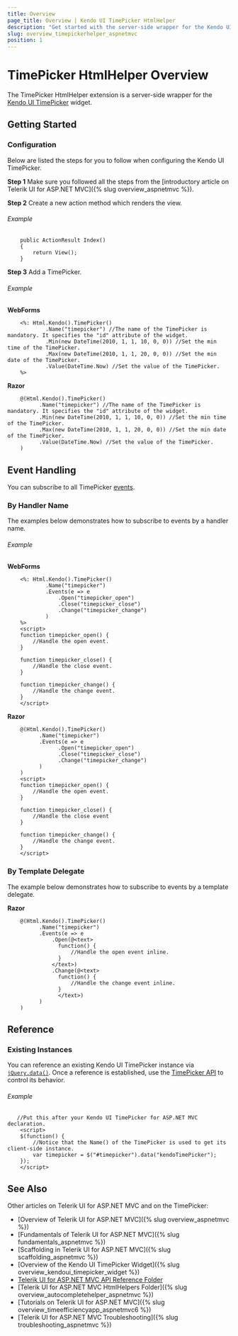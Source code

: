 ```yaml
---
title: Overview
page_title: Overview | Kendo UI TimePicker HtmlHelper
description: "Get started with the server-side wrapper for the Kendo UI TimePicker widget for ASP.NET MVC."
slug: overview_timepickerhelper_aspnetmvc
position: 1
---
```


# TimePicker HtmlHelper Overview

The TimePicker HtmlHelper extension is a server-side wrapper for the [Kendo UI TimePicker](https://demos.telerik.com/kendo-ui/timepicker/index) widget.

## Getting Started

### Configuration

Below are listed the steps for you to follow when configuring the Kendo UI TimePicker.

**Step 1** Make sure you followed all the steps from the [introductory article on Telerik UI for ASP.NET MVC]({% slug overview_aspnetmvc %}).

**Step 2** Create a new action method which renders the view.

###### Example

        public ActionResult Index()
        {
            return View();
        }

**Step 3** Add a TimePicker.

###### Example

**WebForms**

        <%: Html.Kendo().TimePicker()
                .Name("timepicker") //The name of the TimePicker is mandatory. It specifies the "id" attribute of the widget.
                .Min(new DateTime(2010, 1, 1, 10, 0, 0)) //Set the min time of the TimePicker.
                .Max(new DateTime(2010, 1, 1, 20, 0, 0)) //Set the min date of the TimePicker.
                .Value(DateTime.Now) //Set the value of the TimePicker.
        %>

**Razor**

        @(Html.Kendo().TimePicker()
              .Name("timepicker") //The name of the TimePicker is mandatory. It specifies the "id" attribute of the widget.
              .Min(new DateTime(2010, 1, 1, 10, 0, 0)) //Set the min time of the TimePicker.
              .Max(new DateTime(2010, 1, 1, 20, 0, 0)) //Set the min date of the TimePicker.
              .Value(DateTime.Now) //Set the value of the TimePicker.
        )

## Event Handling

You can subscribe to all TimePicker [events](/api/javascript/ui/timepicker#events).

### By Handler Name

The examples below demonstrates how to subscribe to events by a handler name.

###### Example

**WebForms**

        <%: Html.Kendo().TimePicker()
                .Name("timepicker")
                .Events(e => e
                    .Open("timepicker_open")
                    .Close("timepicker_close")
                    .Change("timepicker_change")
                )
        %>
        <script>
        function timepicker_open() {
            //Handle the open event.
        }

        function timepicker_close() {
            //Handle the close event.
        }

        function timepicker_change() {
            //Handle the change event.
        }
        </script>

**Razor**

        @(Html.Kendo().TimePicker()
              .Name("timepicker")
              .Events(e => e
                    .Open("timepicker_open")
                    .Close("timepicker_close")
                    .Change("timepicker_change")
              )
        )
        <script>
        function timepicker_open() {
            //Handle the open event.
        }

        function timepicker_close() {
            //Handle the close event
        }

        function timepicker_change() {
            //Handle the change event.
        }
        </script>

### By Template Delegate

The example below demonstrates how to subscribe to events by a template delegate.

**Razor**

        @(Html.Kendo().TimePicker()
              .Name("timepicker")
              .Events(e => e
                  .Open(@<text>
                    function() {
                        //Handle the open event inline.
                    }
                  </text>)
                  .Change(@<text>
                    function() {
                        //Handle the change event inline.
                    }
                    </text>)
              )
        )

## Reference

### Existing Instances

You can reference an existing Kendo UI TimePicker instance via [`jQuery.data()`](http://api.jquery.com/jQuery.data/). Once a reference is established, use the [TimePicker API](/api/javascript/ui/timepicker#methods) to control its behavior.

###### Example

       //Put this after your Kendo UI TimePicker for ASP.NET MVC declaration.
        <script>
        $(function() {
            //Notice that the Name() of the TimePicker is used to get its client-side instance.
            var timepicker = $("#timepicker").data("kendoTimePicker");
        });
        </script>

## See Also

Other articles on Telerik UI for ASP.NET MVC and on the TimePicker:

* [Overview of Telerik UI for ASP.NET MVC]({% slug overview_aspnetmvc %})
* [Fundamentals of Telerik UI for ASP.NET MVC]({% slug fundamentals_aspnetmvc %})
* [Scaffolding in Telerik UI for ASP.NET MVC]({% slug scaffolding_aspnetmvc %})
* [Overview of the Kendo UI TimePicker Widget]({% slug overview_kendoui_timepicker_widget %})
* [Telerik UI for ASP.NET MVC API Reference Folder](/api/aspnet-mvc/Kendo.Mvc/AggregateFunction)
* [Telerik UI for ASP.NET MVC HtmlHelpers Folder]({% slug overview_autocompletehelper_aspnetmvc %})
* [Tutorials on Telerik UI for ASP.NET MVC]({% slug overview_timeefficiencyapp_aspnetmvc6 %})
* [Telerik UI for ASP.NET MVC Troubleshooting]({% slug troubleshooting_aspnetmvc %})
